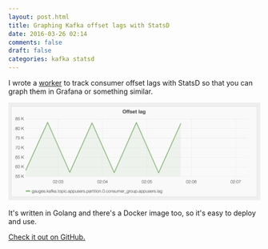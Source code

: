 ```yaml
---
layout: post.html
title: Graphing Kafka offset lags with StatsD
date: 2016-03-26 02:14
comments: false
draft: false
categories: kafka statsd
---
```


I wrote a [worker](https://github.com/travisjeffery/kafka-statsd) to track consumer offset lags with StatsD so that you
can graph them in Grafana or something similar.

<img class="img-fluid" src="images/graph.png" alt="Grafana example" />

It's written in Golang and there's a Docker image too, so it's easy to deploy and use.

[Check it out on GitHub.](https://github.com/travisjeffery/kafka-statsd)
